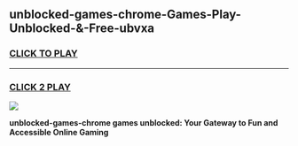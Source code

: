 
## unblocked-games-chrome-Games-Play-Unblocked-&-Free-ubvxa
<h3>
<a href="https://premium76.site?title=unblocked-games-chrome&ref=24A">CLICK TO PLAY</a></h3>
<hr>

<h3>
<a href="https://premium76.site?title=unblocked-games-chrome&ref=24A">CLICK 2 PLAY</a>
  
</h3>

<a href="https://premium76.site?title=unblocked-games-chrome&ref=24A"><img src="https://clearcache.store/games.png"></a>


**unblocked-games-chrome games unblocked: Your Gateway to Fun and Accessible Online Gaming**
